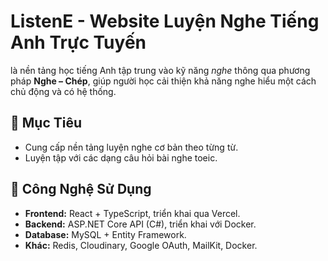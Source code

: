 # ListenE - Website Luyện Nghe Tiếng Anh Trực Tuyến

là nền tảng học tiếng Anh tập trung vào kỹ năng *nghe* thông qua phương pháp **Nghe – Chép**, giúp người học cải thiện khả năng nghe hiểu một cách chủ động và có hệ thống.

## 🎯 Mục Tiêu
- Cung cấp nền tảng luyện nghe cơ bản theo từng từ.
- Luyện tập với các dạng câu hỏi bài nghe toeic.

## 🚀 Công Nghệ Sử Dụng
- **Frontend:** React + TypeScript, triển khai qua Vercel.
- **Backend:** ASP.NET Core API (C#), triển khai với Docker.
- **Database:** MySQL + Entity Framework.
- **Khác:** Redis, Cloudinary, Google OAuth, MailKit, Docker.
